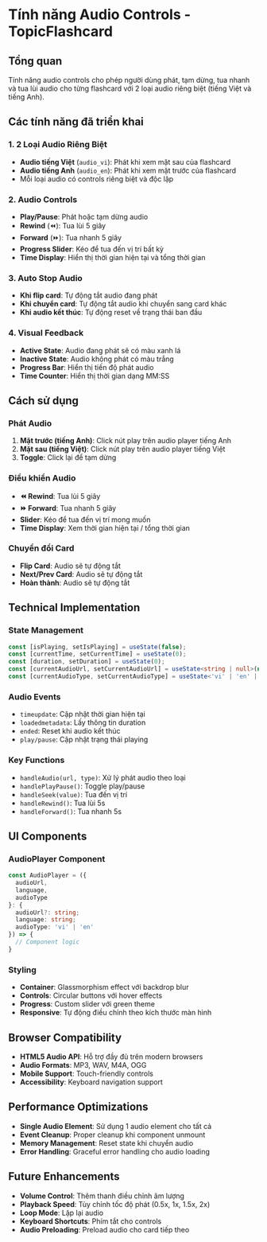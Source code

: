 # Tính năng Audio Controls - TopicFlashcard

## Tổng quan
Tính năng audio controls cho phép người dùng phát, tạm dừng, tua nhanh và tua lùi audio cho từng flashcard với 2 loại audio riêng biệt (tiếng Việt và tiếng Anh).

## Các tính năng đã triển khai

### 1. **2 Loại Audio Riêng Biệt**
- **Audio tiếng Việt** (`audio_vi`): Phát khi xem mặt sau của flashcard
- **Audio tiếng Anh** (`audio_en`): Phát khi xem mặt trước của flashcard
- Mỗi loại audio có controls riêng biệt và độc lập

### 2. **Audio Controls**
- **Play/Pause**: Phát hoặc tạm dừng audio
- **Rewind** (⏪): Tua lùi 5 giây
- **Forward** (⏩): Tua nhanh 5 giây
- **Progress Slider**: Kéo để tua đến vị trí bất kỳ
- **Time Display**: Hiển thị thời gian hiện tại và tổng thời gian

### 3. **Auto Stop Audio**
- **Khi flip card**: Tự động tắt audio đang phát
- **Khi chuyển card**: Tự động tắt audio khi chuyển sang card khác
- **Khi audio kết thúc**: Tự động reset về trạng thái ban đầu

### 4. **Visual Feedback**
- **Active State**: Audio đang phát sẽ có màu xanh lá
- **Inactive State**: Audio không phát có màu trắng
- **Progress Bar**: Hiển thị tiến độ phát audio
- **Time Counter**: Hiển thị thời gian dạng MM:SS

## Cách sử dụng

### Phát Audio
1. **Mặt trước (tiếng Anh)**: Click nút play trên audio player tiếng Anh
2. **Mặt sau (tiếng Việt)**: Click nút play trên audio player tiếng Việt
3. **Toggle**: Click lại để tạm dừng

### Điều khiển Audio
- **⏪ Rewind**: Tua lùi 5 giây
- **⏩ Forward**: Tua nhanh 5 giây
- **Slider**: Kéo để tua đến vị trí mong muốn
- **Time Display**: Xem thời gian hiện tại / tổng thời gian

### Chuyển đổi Card
- **Flip Card**: Audio sẽ tự động tắt
- **Next/Prev Card**: Audio sẽ tự động tắt
- **Hoàn thành**: Audio sẽ tự động tắt

## Technical Implementation

### State Management
```typescript
const [isPlaying, setIsPlaying] = useState(false);
const [currentTime, setCurrentTime] = useState(0);
const [duration, setDuration] = useState(0);
const [currentAudioUrl, setCurrentAudioUrl] = useState<string | null>(null);
const [currentAudioType, setCurrentAudioType] = useState<'vi' | 'en' | null>(null);
```

### Audio Events
- `timeupdate`: Cập nhật thời gian hiện tại
- `loadedmetadata`: Lấy thông tin duration
- `ended`: Reset khi audio kết thúc
- `play/pause`: Cập nhật trạng thái playing

### Key Functions
- `handleAudio(url, type)`: Xử lý phát audio theo loại
- `handlePlayPause()`: Toggle play/pause
- `handleSeek(value)`: Tua đến vị trí
- `handleRewind()`: Tua lùi 5s
- `handleForward()`: Tua nhanh 5s

## UI Components

### AudioPlayer Component
```typescript
const AudioPlayer = ({ 
  audioUrl, 
  language, 
  audioType 
}: { 
  audioUrl?: string; 
  language: string; 
  audioType: 'vi' | 'en' 
}) => {
  // Component logic
}
```

### Styling
- **Container**: Glassmorphism effect với backdrop blur
- **Controls**: Circular buttons với hover effects
- **Progress**: Custom slider với green theme
- **Responsive**: Tự động điều chỉnh theo kích thước màn hình

## Browser Compatibility
- **HTML5 Audio API**: Hỗ trợ đầy đủ trên modern browsers
- **Audio Formats**: MP3, WAV, M4A, OGG
- **Mobile Support**: Touch-friendly controls
- **Accessibility**: Keyboard navigation support

## Performance Optimizations
- **Single Audio Element**: Sử dụng 1 audio element cho tất cả
- **Event Cleanup**: Proper cleanup khi component unmount
- **Memory Management**: Reset state khi chuyển audio
- **Error Handling**: Graceful error handling cho audio loading

## Future Enhancements
- **Volume Control**: Thêm thanh điều chỉnh âm lượng
- **Playback Speed**: Tùy chỉnh tốc độ phát (0.5x, 1x, 1.5x, 2x)
- **Loop Mode**: Lặp lại audio
- **Keyboard Shortcuts**: Phím tắt cho controls
- **Audio Preloading**: Preload audio cho card tiếp theo 